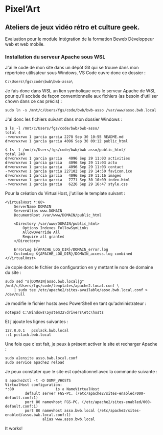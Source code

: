 # Pixel’Art

## Ateliers de jeux vidéo rétro et culture geek.

Evaluation pour le module Intégration de la formation Beweb Développeur web et web mobile.

### Installation du serveur Apache sous WSL

J'ai le code de mon site dans un dépôt Git qui se trouve dans mon répertoire utilisateur sous Windows, VS Code ouvre donc ce dossier :

```
C:\Users\fgs\code\bwb\bwb-asso\
```

Je fais donc dans WSL un lien symbolique vers le serveur Apache de WSL pour qu'il accède de façon conventionnelle aux fichiers (as besoin d'utiliser chown dans ce cas précis) :

```
sudo ln -s /mnt/c/Users/fgs/code/bwb/bwb-asso /var/www/asso.bwb.local
```

J'ai donc les fichiers suivant dans mon dossier Windows :

```
$ ls -l /mnt/c/Users/fgs/code/bwb/bwb-asso/
total 4
-rwxrwxrwx 1 garcia garcia 2278 Sep 30 10:55 README.md
drwxrwxrwx 1 garcia garcia 4096 Sep 30 09:12 public_html

$ ls -l /mnt/c/Users/fgs/code/bwb/bwb-asso/public_html/
total 240
drwxrwxrwx 1 garcia garcia   4096 Sep 29 11:03 activities
drwxrwxrwx 1 garcia garcia   4096 Sep 29 11:03 actu
drwxrwxrwx 1 garcia garcia   4096 Sep 29 11:03 contact
-rwxrwxrwx 1 garcia garcia 227102 Sep 29 14:50 favicon.ico
drwxrwxrwx 1 garcia garcia   4096 Sep 29 11:16 images
-rwxrwxrwx 1 garcia garcia   7771 Sep 30 10:09 index.html
-rwxrwxrwx 1 garcia garcia   6226 Sep 29 16:47 style.css
```

Pour la création du VirtualHost, j'utilise le template suivant :

```
<VirtualHost *:80>
    ServerName DOMAIN
    ServerAlias www.DOMAIN
    DocumentRoot /var/www/DOMAIN/public_html

    <Directory /var/www/DOMAIN/public_html>
        Options Indexes FollowSymLinks
        AllowOverride All
        Require all granted
    </Directory>

    ErrorLog ${APACHE_LOG_DIR}/DOMAIN_error.log
    CustomLog ${APACHE_LOG_DIR}/DOMAIN_access.log combined
</VirtualHost>
```

Je copie donc le fichier de configuration en y mettant le nom de domaine du site :

```
sudo sed "s|DOMAIN|asso.bwb.local|g" /mnt/c/Users/fgs/code/templates/apache2.local.conf \
    | sudo tee /etc/apache2/sites-available/asso.bwb.local.conf > /dev/null
```

Je modifie le fichier hosts avec PowerShell en tant qu'administrateur :

```
notepad C:\Windows\System32\drivers\etc\hosts
```

Et j'ajoute les lignes suivantes :

```
127.0.0.1   pcslack.bwb.local
::1 pcslack.bwb.local
```

Une fois que c'est fait, je peux à présent activer le site et recharger Apache :

```
sudo a2ensite asso.bwb.local.conf
sudo service apache2 reload
```

Je peux constater que le site est opérationnel avec la commande suivante :

```
$ apache2ctl -t -D DUMP_VHOSTS
VirtualHost configuration:
*:80                   is a NameVirtualHost
         default server FGS-PC. (/etc/apache2/sites-enabled/000-default.conf:1)
         port 80 namevhost FGS-PC. (/etc/apache2/sites-enabled/000-default.conf:1)
         port 80 namevhost asso.bwb.local (/etc/apache2/sites-enabled/asso.bwb.local.conf:1)
                 alias www.asso.bwb.local
```

It works!
